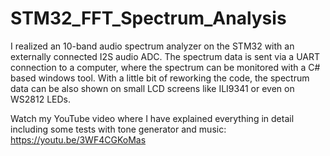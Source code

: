 # STM32_FFT_Spectrum_Analysis

I realized an 10-band audio spectrum analyzer on the STM32 with an externally connected I2S audio ADC. 
The spectrum data is sent via a UART connection to a computer, where the spectrum can be monitored with a C# based windows tool. With a little bit of reworking the code, the spectrum data can be also shown on small LCD screens like ILI9341 or even on WS2812 LEDs.

Watch my YouTube video where I have explained everything in detail including some tests with tone generator and music: https://youtu.be/3WF4CGKoMas
